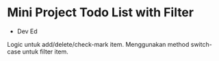 # Mini Project Todo List with Filter

- Dev Ed

Logic untuk add/delete/check-mark item.
Menggunakan method switch-case untuk filter item.
